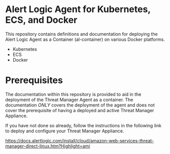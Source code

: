 # Alert Logic Agent for Kubernetes, ECS, and Docker

This repository contains definitions and documentation for deploying the Alert Logic Agent as a Container (al-container) on various Docker platforms.

- Kubernetes
- ECS
- Docker

# Prerequisites

The documentation within this repository is provided to aid in the deployment of the Threat Manager Agent as a container.  The documentation *ONLY* covers the deployment of the agent and does not cover the prerequisite of having a deployed and active Threat Manager Appliance.

If you have not done so already, follow the instructions in the following link to deploy and configure your Threat Manager Appliance.

https://docs.alertlogic.com/install/cloud/amazon-web-services-threat-manager-direct-linux.htm?Highlight=ami
